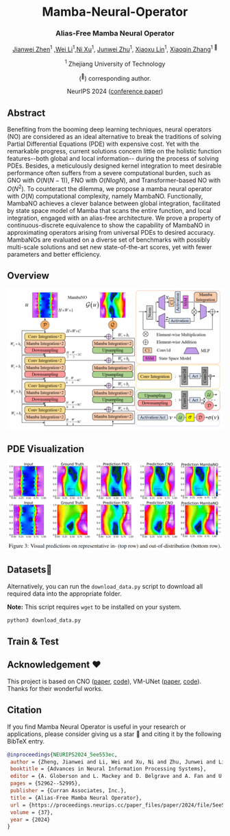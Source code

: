 <div align="center">
<h1>Mamba-Neural-Operator</h1>
<h3>Alias-Free Mamba Neural Operator</h3>

[Jianwei Zhen](https://zhengjianwei2.github.io/)<sup>1</sup> ,[Wei Li]()<sup>1</sup>,[Ni Xu]()<sup>1</sup>, [Junwei Zhu]()<sup>1</sup>, [Xiaoxu Lin]()<sup>1</sup>, [Xiaoqin Zhang]()<sup>1 :email:</sup>

<sup>1</sup>  Zhejiang University of Technology

(<sup>:email:</sup>) corresponding author.

NeurIPS 2024 ([conference paper](https://proceedings.neurips.cc/paper_files/paper/2024/hash/5ee553ec47c31e46a1209bb858b30aa5-Abstract-Conference.html))

</div>

## Abstract
Benefiting from the booming deep learning techniques, neural operators (NO) are considered as an ideal alternative to break the traditions of solving Partial Differential Equations (PDE) with expensive cost.
Yet with the remarkable progress, current solutions concern little on the holistic function features--both global and local information-- during the process of solving PDEs.
Besides, a meticulously designed kernel integration to meet desirable performance often suffers from a severe computational burden, such as GNO with $O(N(N-1))$, FNO with $O(NlogN)$, and Transformer-based NO with $O(N^2)$.
To counteract the dilemma, we propose a mamba neural operator with $O(N)$ computational complexity, namely MambaNO.
Functionally, MambaNO achieves a clever balance between global integration, facilitated by state space model of Mamba that scans the entire function, and local integration, engaged with an alias-free architecture. We prove a property of continuous-discrete equivalence to show the capability of
MambaNO in approximating operators arising from universal PDEs to desired accuracy. MambaNOs are evaluated on a diverse set of benchmarks with possibly multi-scale solutions and set new state-of-the-art scores, yet with fewer parameters and better efficiency.

## Overview
<div align="center">
<img src="Figure/Overview.png" />
</div>

## PDE Visualization
<div align="center">
<img src="Figure/Visualization.png" />
</div>

## Datasets💾 

Alternatively, you can run the `download_data.py` script to download all required data into the appropriate folder.

**Note:** This script requires `wget` to be installed on your system.

```bash
python3 download_data.py
```

## Train & Test


## Acknowledgement :heart:
This project is based on CNO ([paper](https://arxiv.org/pdf/2302.01178), [code](https://github.com/camlab-ethz/ConvolutionalNeuralOperator)), VM-UNet ([paper](https://arxiv.org/abs/2402.02491), [code](https://github.com/JCruan519/VM-UNet)). Thanks for their wonderful works.

## Citation
If you find Mamba Neural Operator is useful in your research or applications, please consider giving us a star 🌟 and citing it by the following BibTeX entry.

```bibtex
@inproceedings{NEURIPS2024_5ee553ec,
 author = {Zheng, Jianwei and Li, Wei and Xu, Ni and Zhu, Junwei and Lin, Xiaoxu and Zhang, Xiaoqin},
 booktitle = {Advances in Neural Information Processing Systems},
 editor = {A. Globerson and L. Mackey and D. Belgrave and A. Fan and U. Paquet and J. Tomczak and C. Zhang},
 pages = {52962--52995},
 publisher = {Curran Associates, Inc.},
 title = {Alias-Free Mamba Neural Operator},
 url = {https://proceedings.neurips.cc/paper_files/paper/2024/file/5ee553ec47c31e46a1209bb858b30aa5-Paper-Conference.pdf},
 volume = {37},
 year = {2024}
}

```












